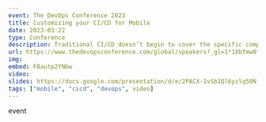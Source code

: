 ```yaml
---
event: The DevOps Conference 2023
title: Customizing your CI/CD for Mobile
date: 2023-03-22
type: Conference
description: Traditional CI/CD doesn’t begin to cover the specific complexities of mobile deployments. Learn what makes building, shipping, and maintaining mobile apps different from the web and how to customize your existing CI/CD infrastructure to accommodate releases on all platforms.
url: https://www.thedevopsconference.com/global/speakers?_gl=1*18bfmw0*_up*MQ..*_ga*ODI1MDM4NzcwLjE2ODkyMDY2MzI.*_ga_D5ZC0PSBYN*MTY4OTIwNjYzMi4xLjEuMTY4OTIwNjY0OC4wLjAuMA..#cecelia+martinez
img: 
embed: F8autp2YNbw
video: 
slides: https://docs.google.com/presentation/d/e/2PACX-1vSb1Ql6yzlq50N_qO1CMammbCARLWr_ViRqxFExtGb-MgnzG4-N8GtnXY52Qv9rw5e_Kvd34TD4yfmy/pub
tags: ["mobile", "cicd", "devops", video]
---
```

event